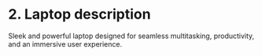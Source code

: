# 2. Laptop description

Sleek and powerful laptop designed for seamless multitasking, productivity, and an immersive user experience.
